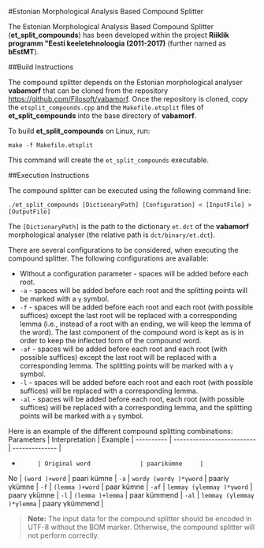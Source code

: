 #Estonian Morphological Analysis Based Compound Splitter

The Estonian Morphological Analysis Based Compound Splitter (**et_split_compounds**) has been developed within the project **Riiklik programm "Eesti keeletehnoloogia (2011-2017)** (further named as **bEstMT**).

##Build Instructions

The compound splitter depends on the Estonian morphological analyser **vabamorf** that can be cloned from the repository https://github.com/Filosoft/vabamorf. Once the repository is cloned, copy the `etsplit_compounds.cpp` and the `Makefile.etsplit` files of **et_split_compounds** into the base directory of **vabamorf**.

To build **et_split_compounds** on Linux, run:
```
make -f Makefile.etsplit
```
This command will create the `et_split_compounds` executable.

##Execution Instructions

The compound splitter can be executed using the following command line:

```
./et_split_compounds [DictionaryPath] [Configuration] < [InputFile] > [OutputFile]
```

The `[DictionaryPath]` is the path to the dictionary `et.dct` of the **vabamorf** morphological analyser (the relative path is `dct/binary/et.dct`).

There are several configurations to be considered, when executing the compound splitter. The following configurations are available:

- Without a configuration parameter - spaces will be added before each root.
- `-a` - spaces will be added before each root and the splitting points will be marked with a `γ` symbol.
- `-f` - spaces will be added before each root and each root (with possible suffices) except the last root will be replaced with a corresponding lemma (i.e., instead of a root with an ending, we will keep the lemma of the word). The last component of the compound word is kept as is in order to keep the inflected form of the compound word.
- `-af` - spaces will be added before each root and each root (with possible suffices) except the last root will be replaced with a corresponding lemma. The splitting points will be marked with a `γ` symbol.
- `-l` - spaces will be added before each root and each root (with possible suffices) will be replaced with a corresponding lemma.
- `-al` - spaces will be added before each root, each root (with possible suffices) will be replaced with a corresponding lemma, and the splitting points will be marked with a `γ` symbol.

Here is an example of the different compound splitting combinations:
Parameters | Interpretation             | Example        |
---------- | -------------------------- | -------------- |
-          | Original word              | paarikümne     |
No         | `(word )+word`             | paari kümne    |
`-a`       | `wordγ (wordγ )*γword`     | paariγ γkümne  |
`-f`       | `(lemma )+word`            | paar kümne     |
`-af`      | `lemmaγ (γlemmaγ )*γword`  | paarγ γkümne   |
`-l`       | `(lemma )+lemma`           | paar kümmend   |
`-al`      | `lemmaγ (γlemmaγ )*γlemma` | paarγ γkümmend |

> **Note:**
> The input data for the compound splitter should be encoded in UTF-8 without the BOM marker. Otherwise, the compound splitter will not perform correctly.

